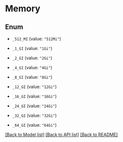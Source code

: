 # Memory

## Enum


* `_512_MI` (value: `"512Mi"`)

* `_1_GI` (value: `"1Gi"`)

* `_2_GI` (value: `"2Gi"`)

* `_4_GI` (value: `"4Gi"`)

* `_8_GI` (value: `"8Gi"`)

* `_12_GI` (value: `"12Gi"`)

* `_16_GI` (value: `"16Gi"`)

* `_24_GI` (value: `"24Gi"`)

* `_32_GI` (value: `"32Gi"`)

* `_64_GI` (value: `"64Gi"`)


[[Back to Model list]](../README.md#documentation-for-models) [[Back to API list]](../README.md#documentation-for-api-endpoints) [[Back to README]](../README.md)


